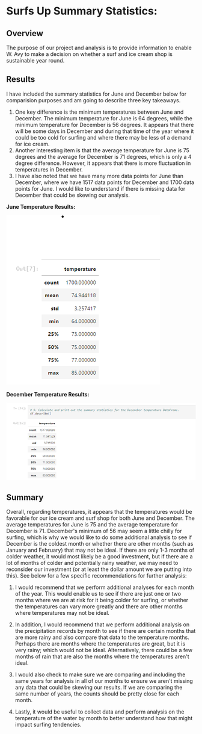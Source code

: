 # Surfs Up Summary Statistics:
## Overview 
The purpose of our project and analysis is to provide information to enable W. Avy to make a decision on whether a surf and ice cream shop is sustainable year round.  
## Results

I have included the summary statistics for June and December below for comparision purposes and am going to describe three key takeaways.
1.  One key difference is the minimum temperatures between June and December.  The minimum temperature for June is 64 degrees, while the minimum temperature for December is 56 degrees.  It appears that there will be some days in December and during that time of the year where it could be too cold for surfing and where there may be less of a demand for ice cream.  
2.  Another interesting item is that the average temperature for June is 75 degrees and the average for December is 71 degrees, which is only a 4 degree difference.  However, it appears that there is more fluctuation in temperatures in December.  
3.  I have also noted that we have many more data points for June than December, where we have 1517 data points for December and 1700 data points for June.  I would like to understand if there is missing data for December that could be skewing our analysis.

**June Temperature Results:**

![image_name](https://github.com/jessicameyer23/surfs_up/blob/main/June%20stats2022-02-12%20102927.png)


**December Temperature Results:**

![image_name](https://github.com/jessicameyer23/surfs_up/blob/main/December%20stats2022-02-12%20103117.png)

## Summary
Overall, regarding temperatures, it appears that the temperatures would be favorable for our ice cream and surf shop for both June and December.  The average temperatures for June is 75 and the average temperature for December is 71.  December's minimum of 56 may seem a little chilly for surfing, which is why we would like to do some additional analysis to see if December is the coldest month or whether there are other months (such as January and February) that may not be ideal.  If there are only 1-3 months of colder weather, it would most likely be a good investment, but if there are a lot of months of colder and potentially rainy weather, we may need to reconsider our investment (or at least the dollar amount we are putting into this).  See below for a few specific recommendations for further analysis:

1.  I would recommend that we perform additional analyses for each month of the year.  This would enable us to see if there are just one or two months where we are at risk for it being colder for surfing, or whether the temperatures can vary more greatly and there are other months where temperatures may not be ideal.

2.  In addition, I would recommend that we perform additional analysis on the precipitation records by month to see if there are certain months that are more rainy and also compare that data to the temperature months.  Perhaps there are months where the temperatures are great, but it is very rainy; which would not be ideal.  Alternatively, there could be a few months of rain that are also the months where the temperatures aren't ideal.

3.  I would also check to make sure we are comparing and including the same years for analysis in all of our months to ensure we aren't missing any data that could be skewing our results.  If we are comparing the same number of years, the counts should be pretty close for each month.

4.  Lastly, it would be useful to collect data and perform analysis on the temperature of the water by month to better understand how that might impact surfing tendencies.
   
